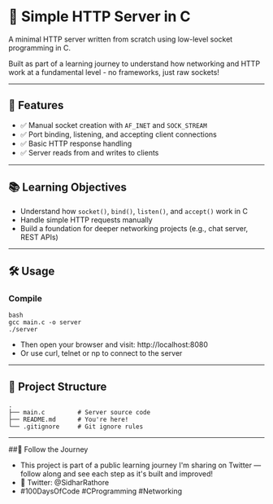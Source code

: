 # 🧠 Simple HTTP Server in C

A minimal HTTP server written from scratch using low-level socket programming in C.

Built as part of a learning journey to understand how networking and HTTP work at a fundamental level - no frameworks, just raw sockets!

---

## 🚀 Features

- ✅ Manual socket creation with `AF_INET` and `SOCK_STREAM`
- ✅ Port binding, listening, and accepting client connections
- ✅ Basic HTTP response handling
- ✅ Server reads from and writes to clients

---

## 📚 Learning Objectives

- Understand how `socket()`, `bind()`, `listen()`, and `accept()` work in C
- Handle simple HTTP requests manually
- Build a foundation for deeper networking projects (e.g., chat server, REST APIs)

---

## 🛠️ Usage

### Compile
```
bash
gcc main.c -o server
./server
```
- Then open your browser and visit: http://localhost:8080
- Or use curl, telnet or np to connect to the server

---

## 📂 Project Structure
```
.
├── main.c         # Server source code
├── README.md      # You're here!
└── .gitignore     # Git ignore rules

```
---

##🧵 Follow the Journey
- This project is part of a public learning journey I'm sharing on Twitter — follow along and see each step as it's built and improved!
- 📲 Twitter: @SidharRathore
- #100DaysOfCode #CProgramming #Networking
